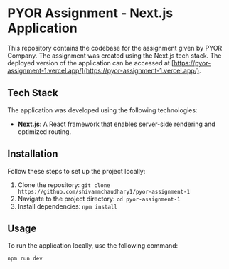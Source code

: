 # PYOR Assignment - Next.js Application

This repository contains the codebase for the assignment given by PYOR Company. The assignment was created using the Next.js tech stack. The deployed version of the application can be accessed at [https://pyor-assignment-1.vercel.app/](https://pyor-assignment-1.vercel.app/).

## Tech Stack

The application was developed using the following technologies:

- **Next.js**: A React framework that enables server-side rendering and optimized routing.

## Installation

Follow these steps to set up the project locally:

1. Clone the repository: `git clone https://github.com/shivammchaudhary1/pyor-assignment-1`
2. Navigate to the project directory: `cd pyor-assignment-1`
3. Install dependencies: `npm install`

## Usage

To run the application locally, use the following command:

```bash
npm run dev
```
